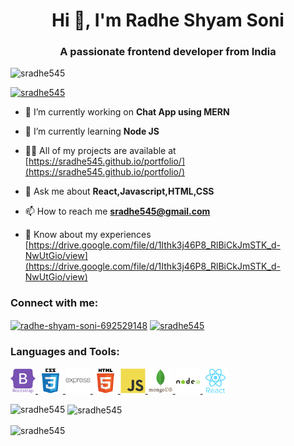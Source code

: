 <h1 align="center">Hi 👋, I'm Radhe Shyam Soni</h1>
<h3 align="center">A passionate frontend developer from India</h3>

<p align="left"> <img src="https://komarev.com/ghpvc/?username=sradhe545&label=Profile%20views&color=0e75b6&style=flat" alt="sradhe545" /> </p>

<p align="left"> <a href="https://github.com/ryo-ma/github-profile-trophy"><img src="https://github-profile-trophy.vercel.app/?username=sradhe545" alt="sradhe545" /></a> </p>

- 🔭 I’m currently working on **Chat App using MERN**

- 🌱 I’m currently learning **Node JS**

- 👨‍💻 All of my projects are available at [https://sradhe545.github.io/portfolio/](https://sradhe545.github.io/portfolio/)

- 💬 Ask me about **React,Javascript,HTML,CSS**

- 📫 How to reach me **sradhe545@gmail.com**

- 📄 Know about my experiences [https://drive.google.com/file/d/1Ithk3j46P8_RlBiCkJmSTK_d-NwUtGio/view](https://drive.google.com/file/d/1Ithk3j46P8_RlBiCkJmSTK_d-NwUtGio/view)

<h3 align="left">Connect with me:</h3>
<p align="left">
<a href="https://linkedin.com/in/radhe-shyam-soni-692529148" target="blank"><img align="center" src="https://raw.githubusercontent.com/rahuldkjain/github-profile-readme-generator/master/src/images/icons/Social/linked-in-alt.svg" alt="radhe-shyam-soni-692529148" height="30" width="40" /></a>
<a href="https://codesandbox.com/sradhe545" target="blank"><img align="center" src="https://raw.githubusercontent.com/rahuldkjain/github-profile-readme-generator/master/src/images/icons/Social/codesandbox.svg" alt="sradhe545" height="30" width="40" /></a>
</p>

<h3 align="left">Languages and Tools:</h3>
<p align="left"> <a href="https://getbootstrap.com" target="_blank" rel="noreferrer"> <img src="https://raw.githubusercontent.com/devicons/devicon/master/icons/bootstrap/bootstrap-plain-wordmark.svg" alt="bootstrap" width="40" height="40"/> </a> <a href="https://www.w3schools.com/css/" target="_blank" rel="noreferrer"> <img src="https://raw.githubusercontent.com/devicons/devicon/master/icons/css3/css3-original-wordmark.svg" alt="css3" width="40" height="40"/> </a> <a href="https://expressjs.com" target="_blank" rel="noreferrer"> <img src="https://raw.githubusercontent.com/devicons/devicon/master/icons/express/express-original-wordmark.svg" alt="express" width="40" height="40"/> </a> <a href="https://www.w3.org/html/" target="_blank" rel="noreferrer"> <img src="https://raw.githubusercontent.com/devicons/devicon/master/icons/html5/html5-original-wordmark.svg" alt="html5" width="40" height="40"/> </a> <a href="https://developer.mozilla.org/en-US/docs/Web/JavaScript" target="_blank" rel="noreferrer"> <img src="https://raw.githubusercontent.com/devicons/devicon/master/icons/javascript/javascript-original.svg" alt="javascript" width="40" height="40"/> </a> <a href="https://www.mongodb.com/" target="_blank" rel="noreferrer"> <img src="https://raw.githubusercontent.com/devicons/devicon/master/icons/mongodb/mongodb-original-wordmark.svg" alt="mongodb" width="40" height="40"/> </a> <a href="https://nodejs.org" target="_blank" rel="noreferrer"> <img src="https://raw.githubusercontent.com/devicons/devicon/master/icons/nodejs/nodejs-original-wordmark.svg" alt="nodejs" width="40" height="40"/> </a> <a href="https://reactjs.org/" target="_blank" rel="noreferrer"> <img src="https://raw.githubusercontent.com/devicons/devicon/master/icons/react/react-original-wordmark.svg" alt="react" width="40" height="40"/> </a> </p>

<p><img align="left" src="https://github-readme-stats.vercel.app/api/top-langs?username=sradhe545&show_icons=true&locale=en&layout=compact" alt="sradhe545" /></p>

<p>&nbsp;<img align="center" src="https://github-readme-stats.vercel.app/api?username=sradhe545&show_icons=true&locale=en" alt="sradhe545" /></p>

<p><img align="center" src="https://github-readme-streak-stats.herokuapp.com/?user=sradhe545&" alt="sradhe545" /></p>
